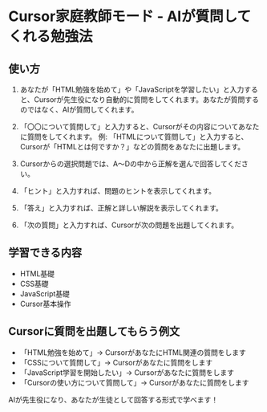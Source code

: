 # Cursor家庭教師モード - AIが質問してくれる勉強法

## 使い方

1. あなたが「HTML勉強を始めて」や「JavaScriptを学習したい」と入力すると、Cursorが先生役になり自動的に質問をしてくれます。あなたが質問するのではなく、AIが質問してくれます。

2. 「〇〇について質問して」と入力すると、Cursorがその内容についてあなたに質問をしてくれます。
   例: 「HTMLについて質問して」と入力すると、Cursorが「HTMLとは何ですか？」などの質問をあなたに出題します。

3. Cursorからの選択問題では、A〜Dの中から正解を選んで回答してください。

4. 「ヒント」と入力すれば、問題のヒントを表示してくれます。

5. 「答え」と入力すれば、正解と詳しい解説を表示してくれます。

6. 「次の質問」と入力すれば、Cursorが次の問題を出題してくれます。

## 学習できる内容

- HTML基礎
- CSS基礎
- JavaScript基礎
- Cursor基本操作

## Cursorに質問を出題してもらう例文

- 「HTML勉強を始めて」→ CursorがあなたにHTML関連の質問をします
- 「CSSについて質問して」→ Cursorがあなたに質問をします
- 「JavaScript学習を開始したい」→ Cursorがあなたに質問をします
- 「Cursorの使い方について質問して」→ Cursorがあなたに質問をします

AIが先生役になり、あなたが生徒として回答する形式で学べます！ 